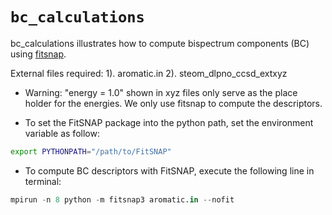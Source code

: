# `bc_calculations`

bc_calculations illustrates how to compute bispectrum components (BC)
using [fitsnap](https://github.com/FitSNAP/FitSNAP).

External files required: 
			1). aromatic.in
			2). steom_dlpno_ccsd_extxyz

- Warning: "energy = 1.0" shown in xyz files only serve as the place holder for the energies. We only use fitsnap to compute the descriptors. 

- To set the FitSNAP package into the python path,  set the environment variable as follow:
```bash
export PYTHONPATH="/path/to/FitSNAP"				
```  

- To compute BC descriptors with FitSNAP, execute the following line in terminal:
```python
mpirun -n 8 python -m fitsnap3 aromatic.in --nofit 
```
